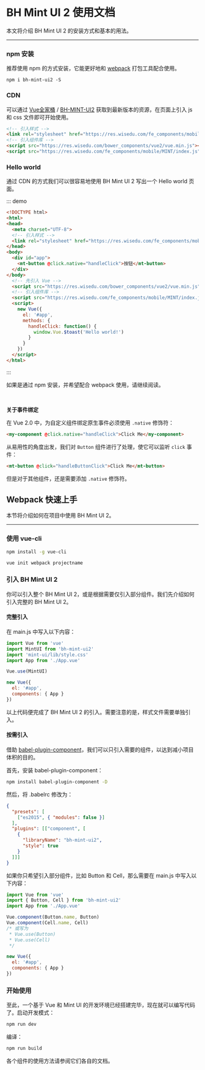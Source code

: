 # BH Mint UI 2 使用文档

本文将介绍 BH Mint UI 2 的安装方式和基本的用法。

---------


### npm 安装
推荐使用 npm 的方式安装，它能更好地和 [webpack](https://webpack.js.org/) 打包工具配合使用。

```shell
npm i bh-mint-ui2 -S
```

### CDN

可以通过 [Vue全家桶](https://res.wisedu.com/bower_components/vue2) / [BH-MINT-UI2](https://res.wisedu.com/fe_components/mobile/MINT/) 获取到最新版本的资源，在页面上引入 js 和 css 文件即可开始使用。

```html
<!-- 引入样式 -->
<link rel="stylesheet" href="https://res.wisedu.com/fe_components/mobile/MINT/style.min.css">
<!-- 引入组件库 -->
<script src="https://res.wisedu.com/bower_components/vue2/vue.min.js"></script>
<script src="https://res.wisedu.com/fe_components/mobile/MINT/index.js"></script>
```


### Hello world
通过 CDN 的方式我们可以很容易地使用 BH Mint UI 2 写出一个 Hello world 页面。

::: demo
```html
<!DOCTYPE html>
<html>
<head>
  <meta charset="UTF-8">
  <!-- 引入样式 -->
  <link rel="stylesheet" href="https://res.wisedu.com/fe_components/mobile/MINT/style.min.css">
</head>
<body>
  <div id="app">
    <mt-button @click.native="handleClick">按钮</mt-button>
  </div>
</body>
  <!-- 先引入 Vue -->
  <script src="https://res.wisedu.com/bower_components/vue2/vue.min.js"></script>
  <!-- 引入组件库 -->
  <script src="https://res.wisedu.com/fe_components/mobile/MINT/index.js"></script>
  <script>
    new Vue({
      el: '#app',
      methods: {
        handleClick: function() {
          window.Vue.$toast('Hello world!')
        }
      }
    })
  </script>
</html>
```
:::


如果是通过 npm 安装，并希望配合 webpack 使用，请继续阅读。

<br>

**关于事件绑定**

在 Vue 2.0 中，为自定义组件绑定原生事件必须使用 `.native` 修饰符：
<!-- ::: demo -->
```html
<my-component @click.native="handleClick">Click Me</my-component>
```
<!-- ::: -->
从易用性的角度出发，我们对 `Button` 组件进行了处理，使它可以监听 `click` 事件：
<!-- ::: demo -->
```html
<mt-button @click="handleButtonClick">Click Me</mt-button>
```
<!-- ::: -->
但是对于其他组件，还是需要添加 `.native` 修饰符。

<script>
  import { Toast } from 'bh-mint-ui2';
  export default {
    methods:{
      handleClick:function() {
        Toast('Hello world!')
      },
      handleButtonClick:function(){
      }
    }
  };
</script>


## Webpack 快速上手

本节将介绍如何在项目中使用 BH Mint UI 2。

-----------

### 使用 vue-cli

```bash
npm install -g vue-cli

vue init webpack projectname
```

### 引入 BH Mint UI 2

你可以引入整个 BH Mint UI 2，或是根据需要仅引入部分组件。我们先介绍如何引入完整的 BH Mint UI 2。

#### 完整引入

在 main.js 中写入以下内容：
```javascript
import Vue from 'vue'
import MintUI from 'bh-mint-ui2'
import 'mint-ui/lib/style.css'
import App from './App.vue'

Vue.use(MintUI)

new Vue({
  el: '#app',
  components: { App }
})
```
以上代码便完成了 BH Mint UI 2 的引入。需要注意的是，样式文件需要单独引入。

#### 按需引入

借助 [babel-plugin-component](https://github.com/QingWei-Li/babel-plugin-component)，我们可以只引入需要的组件，以达到减小项目体积的目的。

首先，安装 babel-plugin-component：

```bash
npm install babel-plugin-component -D
```

然后，将 .babelrc 修改为：
```json
{
  "presets": [
    ["es2015", { "modules": false }]
  ],
  "plugins": [["component", [
    {
      "libraryName": "bh-mint-ui2",
      "style": true
    }
  ]]]
}
```

如果你只希望引入部分组件，比如 Button 和 Cell，那么需要在 main.js 中写入以下内容：

```javascript
import Vue from 'vue'
import { Button, Cell } from 'bh-mint-ui2'
import App from './App.vue'

Vue.component(Button.name, Button)
Vue.component(Cell.name, Cell)
/* 或写为
 * Vue.use(Button)
 * Vue.use(Cell)
 */

new Vue({
  el: '#app',
  components: { App }
})
```

### 开始使用

至此，一个基于 Vue 和 Mint UI 的开发环境已经搭建完毕，现在就可以编写代码了。启动开发模式：

```bash
npm run dev
```

编译：

```bash
npm run build
```
各个组件的使用方法请参阅它们各自的文档。
